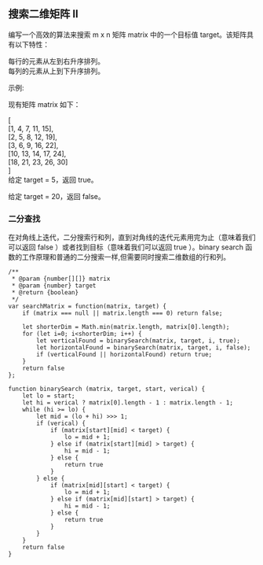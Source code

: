 ## 搜索二维矩阵 II

编写一个高效的算法来搜索 m x n 矩阵 matrix 中的一个目标值 target。该矩阵具有以下特性：  

每行的元素从左到右升序排列。  
每列的元素从上到下升序排列。  

示例:  

现有矩阵 matrix 如下：  

[  
  [1,   4,  7, 11, 15],  
  [2,   5,  8, 12, 19],  
  [3,   6,  9, 16, 22],  
  [10, 13, 14, 17, 24],  
  [18, 21, 23, 26, 30]  
]  
给定 target = 5，返回 true。  

给定 target = 20，返回 false。  

### 二分查找
在对角线上迭代，二分搜索行和列，直到对角线的迭代元素用完为止（意味着我们可以返回 false ）或者找到目标（意味着我们可以返回 true ）。binary search 函数的工作原理和普通的二分搜索一样,但需要同时搜索二维数组的行和列。
```
/**
 * @param {number[][]} matrix
 * @param {number} target
 * @return {boolean}
 */
var searchMatrix = function(matrix, target) {
    if (matrix === null || matrix.length === 0) return false;

    let shorterDim = Math.min(matrix.length, matrix[0].length);
    for (let i=0; i<shorterDim; i++) {
        let verticalFound = binarySearch(matrix, target, i, true);
        let horizontalFound = binarySearch(matrix, target, i, false);
        if (verticalFound || horizontalFound) return true;
    }
    return false
};

function binarySearch (matrix, target, start, verical) {
    let lo = start;
    let hi = verical ? matrix[0].length - 1 : matrix.length - 1;
    while (hi >= lo) {
        let mid = (lo + hi) >>> 1;
        if (verical) {
            if (matrix[start][mid] < target) {
                lo = mid + 1;
            } else if (matrix[start][mid] > target) {
                hi = mid - 1;
            } else {
                return true
            }
        } else {
            if (matrix[mid][start] < target) {
                lo = mid + 1;
            } else if (matrix[mid][start] > target) {
                hi = mid - 1;
            } else {
                return true
            }
        }
    }
    return false
}
```